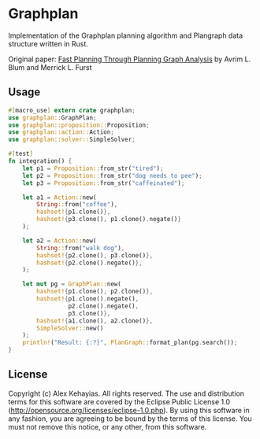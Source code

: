 # Graphplan

Implementation of the Graphplan planning algorithm and Plangraph data structure written in Rust.

Original paper: [Fast Planning Through Planning Graph Analysis](https://www.cs.cmu.edu/~avrim/Papers/graphplan.pdf) by Avrim L. Blum and Merrick L. Furst

## Usage

```rust
#[macro_use] extern crate graphplan;
use graphplan::GraphPlan;
use graphplan::proposition::Proposition;
use graphplan::action::Action;
use graphplan::solver::SimpleSolver;

#[test]
fn integration() {
    let p1 = Proposition::from_str("tired");
    let p2 = Proposition::from_str("dog needs to pee");
    let p3 = Proposition::from_str("caffeinated");

    let a1 = Action::new(
        String::from("coffee"),
        hashset!{p1.clone()},
        hashset!{p3.clone(), p1.clone().negate()}
    );

    let a2 = Action::new(
        String::from("walk dog"),
        hashset!{p2.clone(), p3.clone()},
        hashset!{p2.clone().negate()},
    );

    let mut pg = GraphPlan::new(
        hashset!{p1.clone(), p2.clone()},
        hashset!{p1.clone().negate(),
                 p2.clone().negate(),
                 p3.clone()},
        hashset!{a1.clone(), a2.clone()},
        SimpleSolver::new()
    );
    println!("Result: {:?}", PlanGraph::format_plan(pg.search());
}
```

## License

Copyright (c) Alex Kehayias. All rights reserved. The use and
distribution terms for this software are covered by the Eclipse Public
License 1.0 (http://opensource.org/licenses/eclipse-1.0.php). By using
this software in any fashion, you are agreeing to be bound by the
terms of this license. You must not remove this notice, or any other,
from this software.
